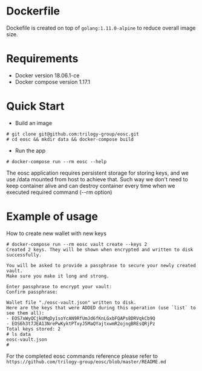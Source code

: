# Dockerfile

Dockefile is created on top of `golang:1.11.0-alpine` to reduce overall image size.

# Requirements

 - Docker version 18.06.1-ce
 - Docker compose version 1.17.1

# Quick Start

- Build an image
```shell
# git clone git@github.com:trilogy-group/eosc.git
# cd eosc && mkdir data && docker-compose build
```
- Run the app
```shell
# docker-compose run --rm eosc --help
```
The eosc application requires persistent storage for storing keys, and we use /data mounted from host to achieve that. Such way we don't need to keep container alive and can destroy container every time when we executed required command (--rm option)

# Example of usage

How to create new wallet with new keys
```shell
# docker-compose run --rm eosc vault create --keys 2
Created 2 keys. They will be shown when encrypted and written to disk successfully.

You will be asked to provide a passphrase to secure your newly created vault.
Make sure you make it long and strong.

Enter passphrase to encrypt your vault:
Confirm passphrase:

Wallet file "./eosc-vault.json" written to disk.
Here are the keys that were ADDED during this operation (use `list` to see them all):
- EOS7xWyQCjkUMqDy1soYcAN9RfUmJd6fKnLGxbFQAPs8DRVqkCb9Q
- EOS6h3t7JEA13NrePwKyktPTxyJ5MaQYajtxwmR2ojngBREsQRjPz
Total keys stored: 2
# ls data
eosc-vault.json
#
```
For the completed eosc commands reference please refer to `https://github.com/trilogy-group/eosc/blob/master/README.md`
